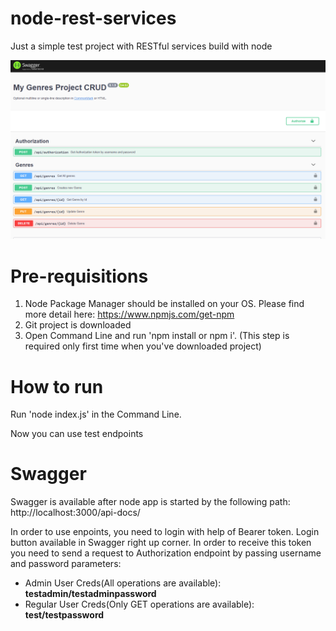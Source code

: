 # node-rest-services
Just a simple test project with RESTful services build with node

![Swagger Image](/images/Swagger.png)  

# Pre-requisitions
1. Node Package Manager should be installed on your OS. Please find more detail here: https://www.npmjs.com/get-npm
2. Git project is downloaded
3. Open Command Line and run 'npm install or npm i'. (This step is required only first time when you've downloaded project)

# How to run
Run 'node index.js' in the Command Line. 

Now you can use test endpoints

# Swagger
Swagger is available after node app is started by the following path: http://localhost:3000/api-docs/

In order to use enpoints, you need to login with help of Bearer token. Login button available in Swagger right up corner.
In order to receive this token you need to send a request to Authorization endpoint by passing username and password parameters:

- Admin User Creds(All operations are available): <b>testadmin/testadminpassword</b>
- Regular User Creds(Only GET operations are available): <b>test/testpassword</b>


